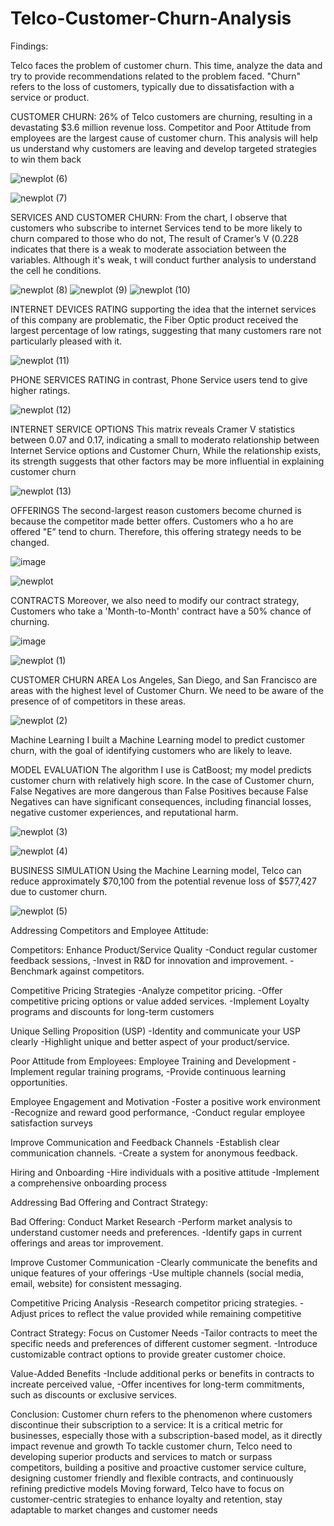 # Telco-Customer-Churn-Analysis
Findings:

Telco faces the problem of customer churn. This time, analyze the data and try to provide recommendations related to the problem faced.
"Churn" refers to the loss of customers, typically due to dissatisfaction with a service or product.

CUSTOMER CHURN:
26% of Telco customers are churning, resulting in a devastating $3.6 million revenue loss.
Competitor and Poor Attitude from employees are the largest cause of customer churn. This analysis will help us
understand why customers are leaving and develop targeted strategies to win them back

![newplot (6)](https://github.com/khorkina/Telco-Customer-Churn-Analysis/assets/166530415/d54a19a7-a0fa-4d6c-8637-00f5696fe63e)

![newplot (7)](https://github.com/khorkina/Telco-Customer-Churn-Analysis/assets/166530415/06e04cfe-aed0-40d4-90b9-401e6549aa38)


SERVICES AND CUSTOMER CHURN:
From the chart, I observe that customers who subscribe to internet Services tend to be more likely to churn compared to those who do not, The result of Cramer’s V (0.228 indicates that there is a weak to moderate association between the variables. Although it's weak, t will conduct further analysis to understand the cell he conditions.

![newplot (8)](https://github.com/khorkina/Telco-Customer-Churn-Analysis/assets/166530415/f7e74110-d6b3-4c65-bcc9-60384c6bd71f)
![newplot (9)](https://github.com/khorkina/Telco-Customer-Churn-Analysis/assets/166530415/f1f255a7-d366-4533-96bb-308675dac207)
![newplot (10)](https://github.com/khorkina/Telco-Customer-Churn-Analysis/assets/166530415/66d159e2-db54-404f-bd3b-c84c0ef8d625)

INTERNET DEVICES RATING
supporting the idea that the internet services of this company are problematic, the Fiber Optic product received the largest percentage of low ratings, suggesting that many customers rare not particularly pleased with it.

![newplot (11)](https://github.com/khorkina/Telco-Customer-Churn-Analysis/assets/166530415/6951eabc-e515-442b-bd63-bb002e9496ab)


PHONE SERVICES RATING
in contrast, Phone Service users tend to give higher ratings.

![newplot (12)](https://github.com/khorkina/Telco-Customer-Churn-Analysis/assets/166530415/d7cadeff-6922-4ccd-bf9b-d9da87902fc2)


INTERNET SERVICE OPTIONS
This matrix reveals Cramer V statistics between 0.07 and 0.17, indicating a small to moderato relationship between Internet Service options and Customer Churn, While the relationship exists, its strength suggests that other factors may be more influential in explaining customer churn

![newplot (13)](https://github.com/khorkina/Telco-Customer-Churn-Analysis/assets/166530415/db02c36c-c901-4171-af45-c48d296139f5)


OFFERINGS
The second-largest reason customers become churned is because the competitor made better offers. Customers who a ho are offered "E” tend to churn. Therefore, this offering strategy needs to be changed.

![image](https://github.com/khorkina/Telco-Customer-Churn-Analysis/assets/166530415/dc85d312-72d7-41cf-ab23-9e13485ff3b8)

![newplot](https://github.com/khorkina/Telco-Customer-Churn-Analysis/assets/166530415/1de93049-ed66-43d0-b0de-81aaaf3f6c3f)

CONTRACTS
Moreover, we also need to modify our contract strategy, Customers who take a 'Month-to-Month' contract have a 50% chance of churning.

![image](https://github.com/khorkina/Telco-Customer-Churn-Analysis/assets/166530415/8a12b74b-5057-473b-b21d-276458d05e7b)

![newplot (1)](https://github.com/khorkina/Telco-Customer-Churn-Analysis/assets/166530415/d06aa810-d473-4c06-8771-3d3a3021cdb9)

CUSTOMER CHURN AREA
Los Angeles, San Diego, and San Francisco are areas with the highest level of Customer Churn. We need to be aware of the presence of of competitors in these areas.

![newplot (2)](https://github.com/khorkina/Telco-Customer-Churn-Analysis/assets/166530415/528813c1-0c80-4b7b-bae6-f4320da6e2c2)

Machine Learning
I built a Machine Learning model to predict customer churn, with the goal of identifying customers who are likely to leave.

MODEL EVALUATION
The algorithm I use is CatBoost; my model predicts customer churn with relatively high score.
In the case of Customer churn, False Negatives are more dangerous than False Positives because False Negatives can
have significant consequences, including financial losses, negative customer experiences, and reputational harm.

![newplot (3)](https://github.com/khorkina/Telco-Customer-Churn-Analysis/assets/166530415/16465ea7-6cf0-4d48-9bcb-7fa52fd0de4e)

![newplot (4)](https://github.com/khorkina/Telco-Customer-Churn-Analysis/assets/166530415/89722b0d-961f-448b-8388-06f06833579b)

BUSINESS SIMULATION
Using the Machine Learning model, Telco can reduce approximately $70,100 from the potential revenue loss of $577,427 due to customer churn.

![newplot (5)](https://github.com/khorkina/Telco-Customer-Churn-Analysis/assets/166530415/10f8948a-b155-4f70-ac61-ebf20913ce1a)

Addressing Competitors and Employee Attitude:

Competitors:
Enhance Product/Service Quality 
-Conduct regular customer feedback sessions, 
-Invest in R&D for innovation and improvement. 
-Benchmark against competitors.

Competitive Pricing Strategies
-Analyze competitor pricing.
-Offer competitive pricing options or value added services. 
-Implement Loyalty programs and discounts for long-term customers

Unique Selling Proposition (USP)
-Identity and communicate your USP clearly 
-Highlight unique and better aspect of your product/service.

Poor Attitude from Employees:
Employee Training and Development 
-Implement regular training programs, 
-Provide continuous learning opportunities.

Employee Engagement and Motivation
-Foster a positive work environment 
-Recognize and reward good performance, 
-Conduct regular employee satisfaction surveys

Improve Communication and Feedback Channels 
-Establish clear communication channels. 
-Create a system for anonymous feedback. 

Hiring and Onboarding
-Hire individuals with a positive attitude 
-Implement a comprehensive onboarding process

Addressing Bad Offering and Contract Strategy:

Bad Offering:
Conduct Market Research
-Perform market analysis to understand customer needs and preferences.
-Identify gaps in current offerings and areas tor improvement.

Improve Customer Communication 
-Clearly communicate the benefits and unique features of your offerings 
-Use multiple channels (social media, email, website) for consistent messaging.

Competitive Pricing Analysis
-Research competitor pricing strategies. 
-Adjust prices to reflect the value provided while remaining competitive

Contract Strategy:
Focus on Customer Needs
-Tailor contracts to meet the specific needs and preferences of different customer segment. -Introduce customizable contract options to provide greater customer choice.

Value-Added Benefits
-Include additional perks or benefits in contracts to increate perceived value, 
-Offer incentives for long-term commitments, such as discounts or exclusive services.

Conclusion:
Customer churn refers to the phenomenon where customers discontinue their subscription to a service: It is a critical metric for businesses, especially those with a subscription-based model, as it directly impact revenue and growth
To tackle customer churn, Telco need to developing superior products and services to match or surpass competitors, building a positive and proactive customer service culture, designing customer friendly and flexible contracts, and continuously refining predictive models
Moving forward, Telco have to focus on customer-centric strategies to enhance loyalty and retention, stay adaptable to market changes and customer needs











